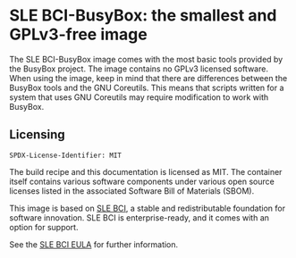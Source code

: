 # SLE BCI-BusyBox: the smallest and GPLv3-free image

The SLE BCI-BusyBox image comes with the most basic tools provided by the BusyBox project. The image contains no GPLv3 licensed software. When using the image, keep in mind that there are differences between the BusyBox tools and the GNU Coreutils. This means that scripts written for a system that uses GNU Coreutils may require modification to work with BusyBox.

## Licensing
`SPDX-License-Identifier: MIT`

The build recipe and this documentation is licensed as MIT.
The container itself contains various software components under various open source licenses listed in the associated
Software Bill of Materials (SBOM).

This image is based on [SLE BCI](https://opensource.suse.com/bci/), a stable and redistributable foundation for software innovation. SLE BCI is enterprise-ready, and it comes with an option for support.

See the [SLE BCI EULA](https://www.suse.com/licensing/eula/#bci) for further information.
